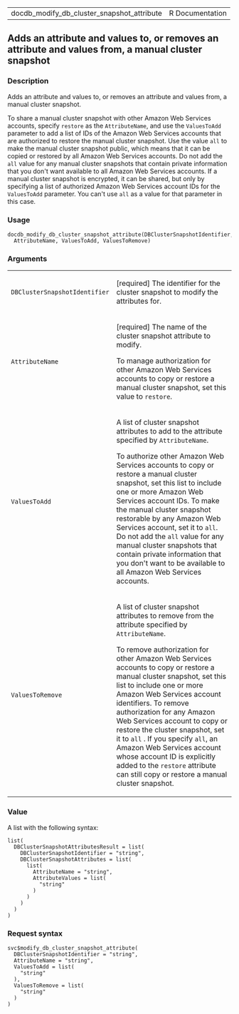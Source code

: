 <table style="width: 100%;">
<tbody>
<tr class="odd">
<td>docdb_modify_db_cluster_snapshot_attribute</td>
<td style="text-align: right;">R Documentation</td>
</tr>
</tbody>
</table>

## Adds an attribute and values to, or removes an attribute and values from, a manual cluster snapshot

### Description

Adds an attribute and values to, or removes an attribute and values
from, a manual cluster snapshot.

To share a manual cluster snapshot with other Amazon Web Services
accounts, specify `restore` as the `AttributeName`, and use the
`ValuesToAdd` parameter to add a list of IDs of the Amazon Web Services
accounts that are authorized to restore the manual cluster snapshot. Use
the value `all` to make the manual cluster snapshot public, which means
that it can be copied or restored by all Amazon Web Services accounts.
Do not add the `all` value for any manual cluster snapshots that contain
private information that you don't want available to all Amazon Web
Services accounts. If a manual cluster snapshot is encrypted, it can be
shared, but only by specifying a list of authorized Amazon Web Services
account IDs for the `ValuesToAdd` parameter. You can't use `all` as a
value for that parameter in this case.

### Usage

    docdb_modify_db_cluster_snapshot_attribute(DBClusterSnapshotIdentifier,
      AttributeName, ValuesToAdd, ValuesToRemove)

### Arguments

<table>
<colgroup>
<col style="width: 35%" />
<col style="width: 65%" />
</colgroup>
<tbody>
<tr class="odd">
<td><code
id="docdb_modify_db_cluster_snapshot_attribute_:_DBClusterSnapshotIdentifier">DBClusterSnapshotIdentifier</code></td>
<td><p>[required] The identifier for the cluster snapshot to modify the
attributes for.</p></td>
</tr>
<tr class="even">
<td><code
id="docdb_modify_db_cluster_snapshot_attribute_:_AttributeName">AttributeName</code></td>
<td><p>[required] The name of the cluster snapshot attribute to
modify.</p>
<p>To manage authorization for other Amazon Web Services accounts to
copy or restore a manual cluster snapshot, set this value to
<code>restore</code>.</p></td>
</tr>
<tr class="odd">
<td><code
id="docdb_modify_db_cluster_snapshot_attribute_:_ValuesToAdd">ValuesToAdd</code></td>
<td><p>A list of cluster snapshot attributes to add to the attribute
specified by <code>AttributeName</code>.</p>
<p>To authorize other Amazon Web Services accounts to copy or restore a
manual cluster snapshot, set this list to include one or more Amazon Web
Services account IDs. To make the manual cluster snapshot restorable by
any Amazon Web Services account, set it to <code>all</code>. Do not add
the <code>all</code> value for any manual cluster snapshots that contain
private information that you don't want to be available to all Amazon
Web Services accounts.</p></td>
</tr>
<tr class="even">
<td><code
id="docdb_modify_db_cluster_snapshot_attribute_:_ValuesToRemove">ValuesToRemove</code></td>
<td><p>A list of cluster snapshot attributes to remove from the
attribute specified by <code>AttributeName</code>.</p>
<p>To remove authorization for other Amazon Web Services accounts to
copy or restore a manual cluster snapshot, set this list to include one
or more Amazon Web Services account identifiers. To remove authorization
for any Amazon Web Services account to copy or restore the cluster
snapshot, set it to <code>all</code> . If you specify <code>all</code>,
an Amazon Web Services account whose account ID is explicitly added to
the <code>restore</code> attribute can still copy or restore a manual
cluster snapshot.</p></td>
</tr>
</tbody>
</table>

### Value

A list with the following syntax:

    list(
      DBClusterSnapshotAttributesResult = list(
        DBClusterSnapshotIdentifier = "string",
        DBClusterSnapshotAttributes = list(
          list(
            AttributeName = "string",
            AttributeValues = list(
              "string"
            )
          )
        )
      )
    )

### Request syntax

    svc$modify_db_cluster_snapshot_attribute(
      DBClusterSnapshotIdentifier = "string",
      AttributeName = "string",
      ValuesToAdd = list(
        "string"
      ),
      ValuesToRemove = list(
        "string"
      )
    )
